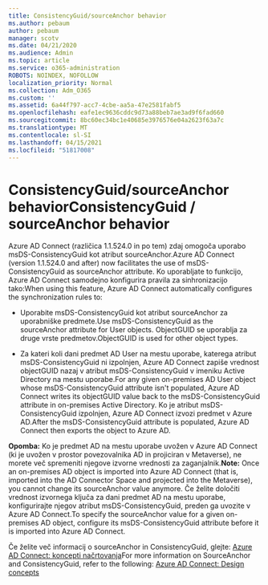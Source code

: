 ```yaml
---
title: ConsistencyGuid/sourceAnchor behavior
ms.author: pebaum
author: pebaum
manager: scotv
ms.date: 04/21/2020
ms.audience: Admin
ms.topic: article
ms.service: o365-administration
ROBOTS: NOINDEX, NOFOLLOW
localization_priority: Normal
ms.collection: Adm_O365
ms.custom: ''
ms.assetid: 6a44f797-acc7-4cbe-aa5a-47e2581fabf5
ms.openlocfilehash: eafe1ec9636cddc9d73a88beb7ae3ad9f6fad660
ms.sourcegitcommit: 8bc60ec34bc1e40685e3976576e04a2623f63a7c
ms.translationtype: MT
ms.contentlocale: sl-SI
ms.lasthandoff: 04/15/2021
ms.locfileid: "51817008"
---
```

# <a name="consistencyguid--sourceanchor-behavior"></a><span data-ttu-id="a24cc-102">ConsistencyGuid/sourceAnchor behavior</span><span class="sxs-lookup"><span data-stu-id="a24cc-102">ConsistencyGuid / sourceAnchor behavior</span></span>

<span data-ttu-id="a24cc-103">Azure AD Connect (različica 1.1.524.0 in po tem) zdaj omogoča uporabo msDS-ConsistencyGuid kot atribut sourceAnchor.</span><span class="sxs-lookup"><span data-stu-id="a24cc-103">Azure AD Connect (version 1.1.524.0 and after) now facilitates the use of msDS-ConsistencyGuid as sourceAnchor attribute.</span></span> <span data-ttu-id="a24cc-104">Ko uporabljate to funkcijo, Azure AD Connect samodejno konfigurira pravila za sinhronizacijo tako:</span><span class="sxs-lookup"><span data-stu-id="a24cc-104">When using this feature, Azure AD Connect automatically configures the synchronization rules to:</span></span>
  
- <span data-ttu-id="a24cc-105">Uporabite msDS-ConsistencyGuid kot atribut sourceAnchor za uporabniške predmete.</span><span class="sxs-lookup"><span data-stu-id="a24cc-105">Use msDS-ConsistencyGuid as the sourceAnchor attribute for User objects.</span></span> <span data-ttu-id="a24cc-106">ObjectGUID se uporablja za druge vrste predmetov.</span><span class="sxs-lookup"><span data-stu-id="a24cc-106">ObjectGUID is used for other object types.</span></span>
    
- <span data-ttu-id="a24cc-107">Za kateri koli dani predmet AD User na mestu uporabe, katerega atribut msDS-ConsistencyGuid ni izpolnjen, Azure AD Connect zapiše vrednost objectGUID nazaj v atribut msDS-ConsistencyGuid v imeniku Active Directory na mestu uporabe.</span><span class="sxs-lookup"><span data-stu-id="a24cc-107">For any given on-premises AD User object whose msDS-ConsistencyGuid attribute isn't populated, Azure AD Connect writes its objectGUID value back to the msDS-ConsistencyGuid attribute in on-premises Active Directory.</span></span> <span data-ttu-id="a24cc-108">Ko je atribut msDS-ConsistencyGuid izpolnjen, Azure AD Connect izvozi predmet v Azure AD.</span><span class="sxs-lookup"><span data-stu-id="a24cc-108">After the msDS-ConsistencyGuid attribute is populated, Azure AD Connect then exports the object to Azure AD.</span></span>
    
 <span data-ttu-id="a24cc-109">**Opomba:** Ko je predmet AD na mestu uporabe uvožen v Azure AD Connect (ki je uvožen v prostor povezovalnika AD in projiciran v Metaverse), ne morete več spremeniti njegove izvorne vrednosti za zaganjalnik.</span><span class="sxs-lookup"><span data-stu-id="a24cc-109">**Note:** Once an on-premises AD object is imported into Azure AD Connect (that is, imported into the AD Connector Space and projected into the Metaverse), you cannot change its sourceAnchor value anymore.</span></span> <span data-ttu-id="a24cc-110">Če želite določiti vrednost izvornega ključa za dani predmet AD na mestu uporabe, konfigurirajte njegov atribut msDS-ConsistencyGuid, preden ga uvozite v Azure AD Connect.</span><span class="sxs-lookup"><span data-stu-id="a24cc-110">To specify the sourceAnchor value for a given on-premises AD object, configure its msDS-ConsistencyGuid attribute before it is imported into Azure AD Connect.</span></span> 
  
<span data-ttu-id="a24cc-111">Če želite več informacij o sourceAnchor in ConsistencyGuid, glejte: [Azure AD Connect: koncepti načrtovanja](https://docs.microsoft.com/azure/active-directory/connect/active-directory-aadconnect-design-concepts)</span><span class="sxs-lookup"><span data-stu-id="a24cc-111">For more information on SourceAnchor and ConsistencyGuid, refer to the following: [Azure AD Connect: Design concepts](https://docs.microsoft.com/azure/active-directory/connect/active-directory-aadconnect-design-concepts)</span></span>
  

